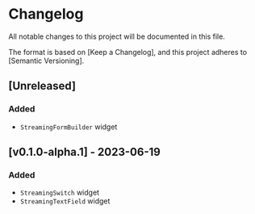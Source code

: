 # Changelog

All notable changes to this project will be documented in this file.

The format is based on [Keep a Changelog],
and this project adheres to [Semantic Versioning].

## [Unreleased]

### Added

 - `StreamingFormBuilder` widget

## [v0.1.0-alpha.1] - 2023-06-19

### Added

- `StreamingSwitch` widget
- `StreamingTextField` widget
